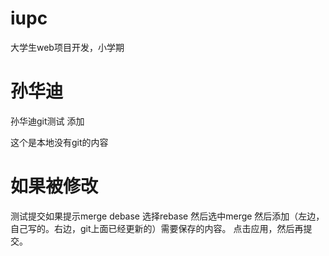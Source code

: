 # iupc
大学生web项目开发，小学期
# 孙华迪
孙华迪git测试
添加

这个是本地没有git的内容

# 如果被修改
测试提交如果提示merge debase
选择rebase
然后选中merge
然后添加（左边，自己写的。右边，git上面已经更新的）需要保存的内容。
点击应用，然后再提交。

